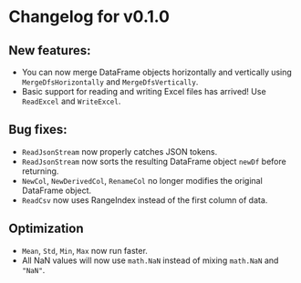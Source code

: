 # Changelog for v0.1.0

## New features:
- You can now merge DataFrame objects horizontally and vertically using `MergeDfsHorizontally` and `MergeDfsVertically`.
- Basic support for reading and writing Excel files has arrived! Use `ReadExcel` and `WriteExcel`.

## Bug fixes:
- `ReadJsonStream` now properly catches JSON tokens.
- `ReadJsonStream` now sorts the resulting DataFrame object `newDf` before returning.
- `NewCol`, `NewDerivedCol`, `RenameCol` no longer modifies the original DataFrame object.
- `ReadCsv` now uses RangeIndex instead of the first column of data.

## Optimization
- `Mean`, `Std`, `Min`, `Max` now run faster.
- All NaN values will now use `math.NaN` instead of mixing `math.NaN` and `"NaN"`.
